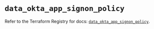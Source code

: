 # `data_okta_app_signon_policy`

Refer to the Terraform Registry for docs: [`data_okta_app_signon_policy`](https://registry.terraform.io/providers/okta/okta/4.18.0/docs/data-sources/app_signon_policy).

